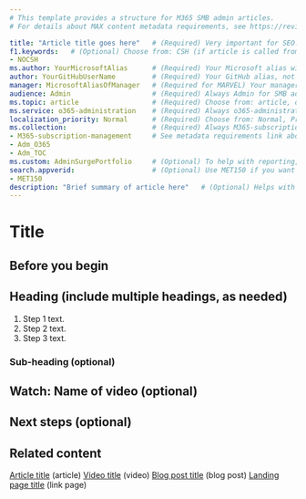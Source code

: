 ```yaml
---
# This template provides a structure for M365 SMB admin articles.
# For details about MAX content metadata requirements, see https://review.docs.microsoft.com/office-authoring-guide/metadata-for-max-content-on-dmc

title: "Article title goes here"   # (Required) Very important for SEO. See https://aka.ms/seo-for-writers-cheat-sheet
f1.keywords:   # (Optional) Choose from: CSH (if article is called from in-app UX), NOCSH (if article is not called from in-app UX)
- NOCSH
ms.author: YourMicrosoftAlias      # (Required) Your Microsoft alias without @microsoft.com
author: YourGitHubUserName         # (Required) Your GitHub alias, not your Microsoft alias
manager: MicrosoftAliasOfManager   # (Required for MARVEL) Your manager's Microsoft alias without @microsoft.com
audience: Admin                    # (Required) Always Admin for SMB admin articles (options: Admin, ITPro, Developer)
ms.topic: article                  # (Required) Choose from: article, overview, reference 
ms.service: o365-administration    # (Required) Always o365-administration for SMB admin articles 
localization_priority: Normal      # (Required) Choose from: Normal, Priority, None
ms.collection:                     # (Required) Always M365-subscription-management for SMB admin articles   
- M365-subscription-management     # See metadata requirements link above for additional allowed values; not more than 2 allowed
- Adm_O365
- Adm_TOC
ms.custom: AdminSurgePortfolio     # (Optional) To help with reporting, always include AdminSurgePortfolio for SMB admin articles
search.appverid:                   # (Optional) Use MET150 if you want the article to show up in Minimaven in the admin center
- MET150
description: "Brief summary of article here"   # (Optional) Helps with SEO. Recommended character length is 120-158 characters.
---
```


# Title

<!-- Add intro text here, if needed. -->

## Before you begin

<!-- Include this section for how-to articles only. List anything that's required before the user begins the task. If there are multiple requirements, add them as a bulleted list. Include things like required permissions or admin roles, required licenses/plans/add-ons, system requirements, links to tasks that must be completed before beginning this one, etc. -->

## Heading (include multiple headings, as needed)

<!-- For overview articles, explain a service, technology, or functionality from a technical point of view. Overview articles are intended for new customers, but are NOT intended to define benefits or serve as a value prop. -->
<!-- For conceptual articles, provide an in-depth explanation of a service, technology, or functionality that's fundamental to understanding and using it. -->
<!-- For reference articles, provide things like settings, values, features, and configurations in a table format, if possible. Include brief descriptions. Reference articles are used to look up specific values or information and may be referenced frequently. -->
<!-- For how-to articles, include step-by-step instructions for how to perform a task. Include a one- or two-sentence lead-in to the task, if needed. If your how-to article documents a scenario and contains multiple tasks, consider putting the tasks in separate articles if including them all in one article makes it too long and daunting for users. You can always chain tasks in a scenario by including a "Next steps" section (described below) that briefly describes and links to the next task. -->

1. Step 1 text.
2. Step 2 text. 
3. Step 3 text. 

### Sub-heading (optional)

<!-- Include sub-headings, if needed. -->

## Watch: Name of video (optional)

<!-- If you include a video in your article, put it under its own H1 heading so it shows up in the "In this article" list on the right side of the article. -->

## Next steps (optional)

<!-- Include this section for how-to articles only, if needed. Recommend the next logical action or actions to take after completing the task(s) outlined in the article. Include links to relevant how-to articles (such as the next task to complete in a scenario), links to recommended reading, or any other info that you think users should or might want to do next. -->

## Related content
<!-- Include a list of links, but do NOT use bullets. Next to each link, include the content type (choose from: article, video, blog post, link page) in parentheses. See examples below. -->

[Article title](https://docs.microsoft.com/microsoft-365/admin/admin-overview/about-the-admin-center) (article)
[Video title](https://www.aka.ms/M365Btraining) (video)
[Blog post title](https://techcommunity.microsoft.com/t5/office-365-blog/office-365-groups-ignite-recap/ba-p/1036796) (blog post)
[Landing page title](https://www.aka.ms/M365Btraining) (link page)